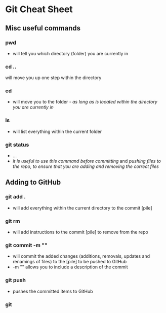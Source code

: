 # Git Cheat Sheet

## Misc useful commands

### pwd
  - will tell you which directory (folder) you are currently in

### cd ..
  will move you up one step within the directory

### cd <folder-name>
  + will move you to the folder <folder-name> - _as long as <folder-name> is located within the directory you are currently in_

### ls
  + will list everything within the current folder

### git status
  + ...
  + _it is useful to use this command before committing_ and _pushing files to the repo, to ensure that you are adding and removing the correct files_

## Adding to GitHub

### git add .
  + will add everything within the current directory to the commit [pile]

### git rm <file-name>
  + will add instructions to the commit [pile] to remove <file-name> from the repo

### git commit -m "<message>"
  + will commit the added changes (additions, removals, updates and renamings of files) to the [pile] to be pushed to GitHub
  + -m "<message>" allows you to include a description of the commit

### git push
  + pushes the committed items to GitHub

### git
